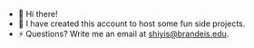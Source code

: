 - 👋 Hi there!
- 🤩 I have created this account to host some fun side projects.
- ⚡️ Questions? Write me an email at shiyis@brandeis.edu.


<!--
**shiyisrsly/shiyisrsly** is a ✨ _special_ ✨ repository because its `README.md` (this file) appears on your GitHub profile.

Here are some ideas to get you started:


-->
